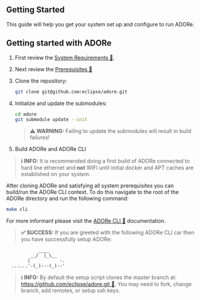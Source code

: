 <!--
********************************************************************************
* Copyright (C) 2017-2020 German Aerospace Center (DLR). 
* Eclipse ADORe, Automated Driving Open Research https://eclipse.org/adore
*
* This program and the accompanying materials are made available under the 
* terms of the Eclipse Public License 2.0 which is available at
* http://www.eclipse.org/legal/epl-2.0.
*
* SPDX-License-Identifier: EPL-2.0 
*
* Contributors: 
*   Andrew Koerner 
********************************************************************************
-->
## Getting Started
This guide will help you get your system set up and configure to run ADORe.

## Getting started with ADORe

1. First review the [System Requirements 🔗](system_requirements.md). 

2. Next review the [Prerequisites 🔗](prerequisites.md) 

3. Clone the repository: 

    ```bash
    git clone git@github.com:eclipse/adore.git
    ```

4. Initialize and update the submodules:

    ```bash
    cd adore
    git submodule update --init
    ```

    > **⚠️ WARNING:**
    > Failing to update the submodules will result in build failures!

5. Build ADORe and ADORe CLI

> **ℹ️ INFO:**
> It is recommended doing a first build of ADORe connected to hard line
> ethernet and **not** WIFI until initial docker and APT caches are established
> on your system.

After cloning ADORe and satisfying all system prerequisites you can build/run
the ADORe CLI context. To do this navigate to the root of the ADORe directory
and run the following command:
```bash
make cli
```
For more informant please visit the [ADORe CLI 🔗](../system_and_development/adore_cli.md) documentation.

> **✅ SUCCESS:**
> If you are greeted with the following ADORe CLI car then you have successfully setup ADORe:
```
            ____ 
         __/  |_\__
        |           -. 
  ......'-(_)---(_)--' 
```

> **ℹ️ INFO:**
> By default the setup script clones the master branch at: [https://github.com/eclipse/adore.git 🔗](https://github.com/eclipse/adore.git). 
> You may need to fork, change branch, add remotes, or setup ssh keys.


